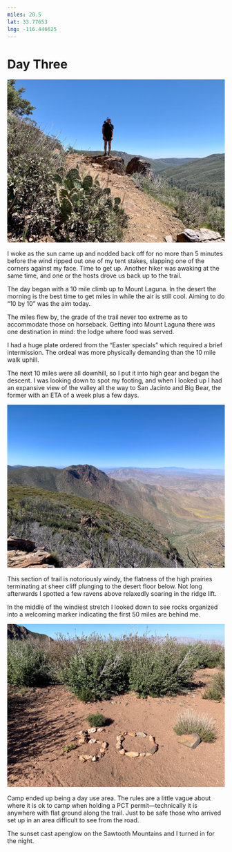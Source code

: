 ```yaml
---
miles: 20.5
lat: 33.77653
lng: -116.446625
---
```


# Day Three

![r:75](2019-04-21.jpeg)

I woke as the sun came up and nodded back off for no more than 5 minutes before the wind ripped out one of my tent stakes, slapping one of the corners against my face. Time to get up. Another hiker was awaking at the same time, and one or the hosts drove us back up to the trail.

The day began with a 10 mile climb up to Mount Laguna. In the desert the morning is the best time to get miles in while the air is still cool. Aiming to do “10 by 10” was the aim today.

<!-- more -->

The miles flew by, the grade of the trail never too extreme as to accommodate those on horseback. Getting into Mount Laguna there was one destination in mind: the lodge where food was served.

I had a huge plate ordered from the “Easter specials” which required a brief intermission. The ordeal was more physically demanding than the 10 mile walk uphill.

The next 10 miles were all downhill, so I put it into high gear and began the descent. I was looking down to spot my footing, and when I looked up I had an expansive view of the valley all the way to San Jacinto and Big Bear, the former with an ETA of a week plus a few days.

![r:75](2019-04-21-2.jpeg)

This section of trail is notoriously windy, the flatness of the high prairies terminating at sheer cliff plunging to the desert floor below. Not long afterwards I spotted a few ravens above relaxedly soaring in the ridge lift.

In the middle of the windiest stretch I looked down to see rocks organized into a welcoming marker indicating the first 50 miles are behind me.

![r:75](2019-04-21-3.jpeg)

Camp ended up being a day use area. The rules are a little vague about where it is ok to camp when holding a PCT permit—technically it is anywhere with flat ground along the trail. Just to be safe those who arrived set up in an area difficult to see from the road.

The sunset cast apenglow on the Sawtooth Mountains and I turned in for the night.



